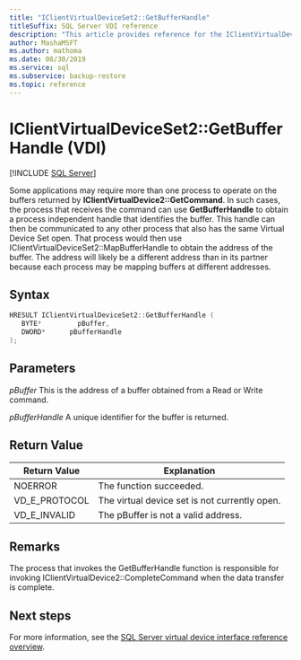 ```yaml
---
title: "IClientVirtualDeviceSet2::GetBufferHandle"
titleSuffix: SQL Server VDI reference
description: "This article provides reference for the IClientVirtualDeviceSet2::GetBufferHandle command."
author: MashaMSFT
ms.author: mathoma
ms.date: 08/30/2019
ms.service: sql
ms.subservice: backup-restore
ms.topic: reference
---
```


# IClientVirtualDeviceSet2::GetBufferHandle (VDI)

[!INCLUDE [SQL Server](../../../includes/applies-to-version/sqlserver.md)]

Some applications may require more than one process to operate on the buffers returned by **IClientVirtualDevice2::GetCommand**. In such cases, the process that receives the command can use **GetBufferHandle** to obtain a process independent handle that identifies the buffer. This handle can then be communicated to any other process that also has the same Virtual Device Set open. That process would then use IClientVirtualDeviceSet2::MapBufferHandle to obtain the address of the buffer. The address will likely be a different address than in its partner because each process may be mapping buffers at different addresses.

## Syntax

```c
HRESULT IClientVirtualDeviceSet2::GetBufferHandle (
   BYTE*         pBuffer,
   DWORD*      pBufferHandle
);
```

## Parameters

*pBuffer*
This is the address of a buffer obtained from a Read or Write command.

*pBufferHandle*
A unique identifier for the buffer is returned.

## Return Value

|Return Value | Explanation |
|---|---|
| NOERROR | The function succeeded. |
| VD_E_PROTOCOL | The virtual device set is not currently open. |
| VD_E_INVALID | The pBuffer is not a valid address. |

## Remarks

The process that invokes the GetBufferHandle function is responsible for invoking IClientVirtualDevice2::CompleteCommand when the data transfer is complete.

## Next steps

For more information, see the [SQL Server virtual device interface reference overview](reference-virtual-device-interface.md).
